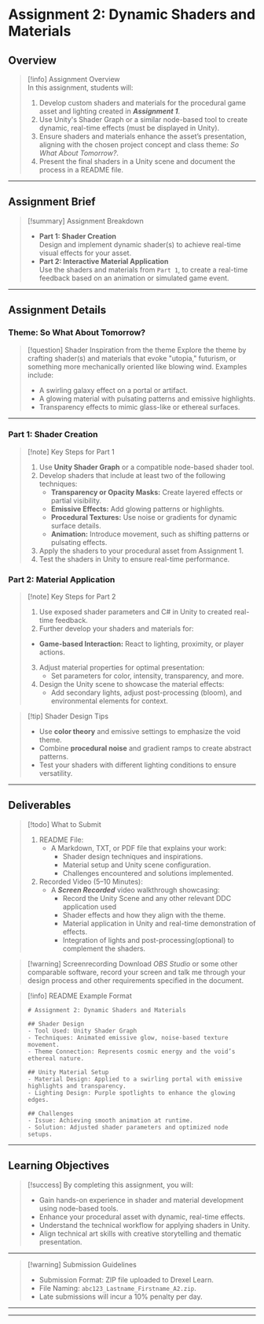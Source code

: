 # Assignment 2: Dynamic Shaders and Materials

## Overview

> [!info] Assignment Overview  
> In this assignment, students will:
> 
> 1. Develop custom shaders and materials for the procedural game asset and lighting created in ***Assignment 1***.
> 2. Use Unity's Shader Graph or a similar node-based tool to create dynamic, real-time effects (must be displayed in Unity).
> 3. Ensure shaders and materials enhance the asset’s presentation, aligning with the chosen project concept and class theme: _So What About Tomorrow?_.
> 4. Present the final shaders in a Unity scene and document the process in a README file.

---

## Assignment Brief

> [!summary] Assignment Breakdown
> 
> - **Part 1: Shader Creation**  
>     Design and implement dynamic shader(s) to achieve real-time visual effects for your asset.
> - **Part 2: Interactive Material Application**  
>     Use the shaders and materials from `Part 1`, to create a real-time feedback based on an animation or simulated game event.

---

## Assignment Details

### Theme: So What About Tomorrow?

> [!question] Shader Inspiration from the theme
> Explore the theme by crafting shader(s) and materials that evoke "utopia," futurism, or something more mechanically oriented like blowing wind. Examples include:
> - A swirling galaxy effect on a portal or artifact.
> - A glowing material with pulsating patterns and emissive highlights.
> - Transparency effects to mimic glass-like or ethereal surfaces.

---

### Part 1: Shader Creation

> [!note] Key Steps for Part 1
> 
> 1. Use **Unity Shader Graph** or a compatible node-based shader tool.
> 2. Develop shaders that include at least two of the following techniques:
>     - **Transparency or Opacity Masks:** Create layered effects or partial visibility.
>     - **Emissive Effects:** Add glowing patterns or highlights.
>     - **Procedural Textures:** Use noise or gradients for dynamic surface details.
>     - **Animation:** Introduce movement, such as shifting patterns or pulsating effects.
> 3. Apply the shaders to your procedural asset from Assignment 1.
> 4. Test the shaders in Unity to ensure real-time performance.

### Part 2: Material Application

> [!note] Key Steps for Part 2
> 
> 1. Use exposed shader parameters and C# in Unity to created real-time feedback.
> 2. Further develop your shaders and materials for:
> 	- **Game-based Interaction:** React to lighting, proximity, or player actions.
> 3. Adjust material properties for optimal presentation:
>     - Set parameters for color, intensity, transparency, and more.
> 4. Design the Unity scene to showcase the material effects:
>     - Add secondary lights, adjust post-processing (bloom), and environmental elements for context.

> [!tip] Shader Design Tips
> 
> - Use **color theory** and emissive settings to emphasize the void theme.
> - Combine **procedural noise** and gradient ramps to create abstract patterns.
> - Test your shaders with different lighting conditions to ensure versatility.

---

## Deliverables

> [!todo] What to Submit
>1. README File:
>     - A Markdown, TXT, or PDF file that explains your work:
>         - Shader design techniques and inspirations.
>         - Material setup and Unity scene configuration.
>         - Challenges encountered and solutions implemented.
> 2. Recorded Video (5–10 Minutes):
>     - A ***Screen Recorded*** video walkthrough showcasing:
>         - Record the Unity Scene and any other relevant DDC application used
>         - Shader effects and how they align with the theme.
>         - Material application in Unity and real-time demonstration of effects.
>         - Integration of lights and post-processing(optional) to complement the shaders.

> [!warning] Screenrecording
> Download *OBS Studio* or some other comparable software, record your screen and talk me through your design process and other requirements specified in the document.

> [!info] README Example Format
> 
> ```
> # Assignment 2: Dynamic Shaders and Materials
> 
> ## Shader Design
> - Tool Used: Unity Shader Graph  
> - Techniques: Animated emissive glow, noise-based texture movement.  
> - Theme Connection: Represents cosmic energy and the void’s ethereal nature.
> 
> ## Unity Material Setup
> - Material Design: Applied to a swirling portal with emissive highlights and transparency.  
> - Lighting Design: Purple spotlights to enhance the glowing edges.
> 
> ## Challenges
> - Issue: Achieving smooth animation at runtime.  
> - Solution: Adjusted shader parameters and optimized node setups.  
> ```

---

## Learning Objectives

> [!success] By completing this assignment, you will:
> 
> - Gain hands-on experience in shader and material development using node-based tools.
> - Enhance your procedural asset with dynamic, real-time effects.
> - Understand the technical workflow for applying shaders in Unity.
> - Align technical art skills with creative storytelling and thematic presentation.

---

> [!warning] Submission Guidelines
> 
> - Submission Format: ZIP file uploaded to Drexel Learn.
> - File Naming: `abc123_Lastname_Firstname_A2.zip`.
> - Late submissions will incur a 10% penalty per day.

---
---


